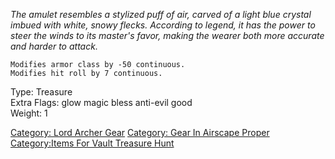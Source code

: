*The amulet resembles a stylized puff of air, carved of a light blue
crystal imbued with white, snowy flecks. According to legend, it has the
power to steer the winds to its master's favor, making the wearer both
more accurate and harder to attack.*

`Modifies armor class by -50 continuous.`  
`Modifies hit roll by 7 continuous.`

Type: Treasure  
Extra Flags: glow magic bless anti-evil good  
Weight: 1  

[Category: Lord Archer Gear](Category:_Lord_Archer_Gear "wikilink")
[Category: Gear In Airscape
Proper](Category:_Gear_In_Airscape_Proper "wikilink") [Category:Items
For Vault Treasure
Hunt](Category:Items_For_Vault_Treasure_Hunt "wikilink")
